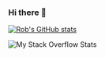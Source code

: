 ### Hi there 👋

[![Rob's GitHub stats](https://github-readme-stats.vercel.app/api?username=robnewman&count_private=true&show_icons=true&theme=dark)](https://github.com/anuraghazra/github-readme-stats)

![My Stack Overflow Stats](https://so-stats-kurt-liao.vercel.app/api?user=109554)

<!--
**robnewman/robnewman** is a ✨ _special_ ✨ repository because its `README.md` (this file) appears on your GitHub profile.

Here are some ideas to get you started:

- 🔭 I’m currently working on ...
- 🌱 I’m currently learning ...
- 👯 I’m looking to collaborate on ...
- 🤔 I’m looking for help with ...
- 💬 Ask me about ...
- 📫 How to reach me: ...
- 😄 Pronouns: ...
- ⚡ Fun fact: ...
-->
